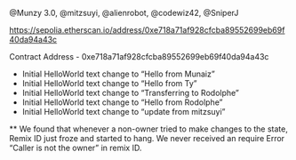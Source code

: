 
@Munzy 3.0, @mitzsuyi, @alienrobot, @codewiz42, @SniperJ

https://sepolia.etherscan.io/address/0xe718a71af928cfcba89552699eb69f40da94a43c

Contract Address - 0xe718a71af928cfcba89552699eb69f40da94a43c

- Initial HelloWorld text change to “Hello from Munaiz”
- Initial HelloWorld text change to “Hello from Ty”
- Initial HelloWorld text change to “Transferring to Rodolphe”
- Initial HelloWorld text change to “Hello from Rodolphe”
- Initial HelloWorld text change to “update from mitzsuyi”


** We found that whenever a non-owner tried to make changes to the state, Remix ID just froze and started to hang. We never received an require Error “Caller is not the owner” in remix ID. 
